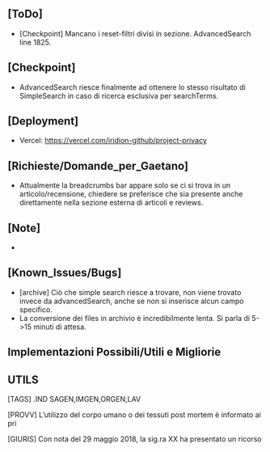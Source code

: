 ## [ToDo]
- [Checkpoint] Mancano i reset-filtri divisi in sezione. AdvancedSearch line 1825.
## [Checkpoint]
- AdvancedSearch riesce finalmente ad ottenere lo stesso risultato di SimpleSearch in caso di ricerca esclusiva per searchTerms.
## [Deployment]
- Vercel: https://vercel.com/iridion-github/project-privacy
## [Richieste/Domande_per_Gaetano]
- Attualmente la breadcrumbs bar appare solo se ci si trova in un articolo/recensione, chiedere se preferisce che sia presente anche direttamente nella sezione esterna di articoli e reviews.
## [Note]
- 
## [Known_Issues/Bugs]
- [archive] Ciò che simple search riesce a trovare, non viene trovato invece da advancedSearch, anche se non si inserisce alcun campo specifico. 
- La conversione dei files in archivio è incredibilmente lenta. Si parla di 5->15 minuti di attesa.

## Implementazioni Possibili/Utili e Migliorie



## UTILS
[TAGS]
.IND SAGEN,IMGEN,ORGEN,LAV

[PROVV]
L’utilizzo del corpo umano o dei tessuti post mortem è informato ai pri

[GIURIS]
Con nota del 29 maggio 2018, la sig.ra XX ha presentato un ricorso
